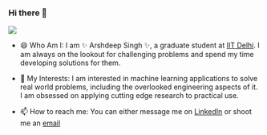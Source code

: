 ### Hi there 👋

![](https://komarev.com/ghpvc/?username=4rshdeep&color=red)

<!--
**4rshdeep/4rshdeep** is a  _special_ ✨ repository because its `README.md` (this file) appears on your GitHub profile.

Here are some ideas to get you started:

- 🔭 I’m currently working on ...
- 🌱 I’m currently learning ...
- 👯 I’m looking to collaborate on ...
- 🤔 I’m looking for help with ...
- 💬 Ask me about ...
- 📫 How to reach me: ...
- 😄 Pronouns: ...
- ⚡ Fun fact: ...
-->

- 😄 Who Am I: I am ✨ Arshdeep Singh ✨, a graduate student at [IIT Delhi](https://en.wikipedia.org/wiki/Indian_Institute_of_Technology_Delhi). 
               I am always on the lookout for challenging problems and spend my time developing solutions for them. 

- 🌱 My Interests: I am interested in machine learning applications to solve real world problems, including the overlooked engineering aspects of it. 
                  I am obsessed on applying cutting edge research to practical use.  

- 📫 How to reach me: You can either message me on [LinkedIn](https://www.linkedin.com/in/4rshdeep/) or shoot me an [email](mailto:arshdeep.50625@gmail.com)
